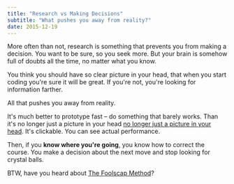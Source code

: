 ```yaml
---
title: "Research vs Making Decisions"
subtitle: "What pushes you away from reality?"
date: 2015-12-19
---
```


More often than not, research is something that prevents you from making a decision.
You want to be sure, so you seek more.
But your brain is somehow full of doubts all the time, no matter what you know.

<!--more-->

You think you should have so clear picture in your head,
that when you start coding you're sure it will be great.
If you're not, you're looking for information farther.

All that pushes you away from reality.

It's much better to prototype fast – do something that barely works.
Than it's no longer just a picture in your head [no longer just a picture in your head](https://bart747.github.io/process/).
It's clickable.
You can see actual performance.

Then, if you **know where you're going**, you know how to correct the course.
You make a decision about the next move and stop looking for crystal balls.

BTW, have you heard about [The Foolscap Method](https://www.youtube.com/watch?v=S8sqQ_p6aR8)?
